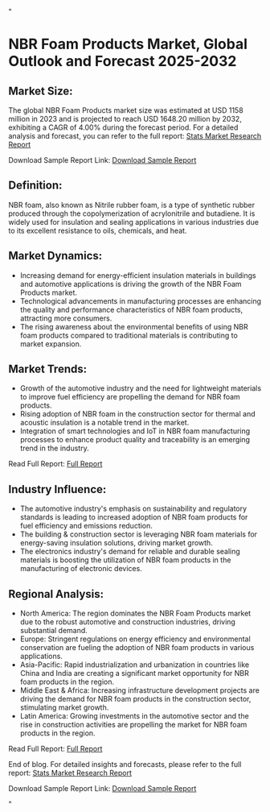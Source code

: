 <p>&quot;</p>

<h1>NBR Foam Products Market, Global Outlook and Forecast 2025-2032</h1>

<h2>Market Size:</h2>

<p>The global NBR Foam Products market size was estimated at USD 1158 million in 2023 and is projected to reach USD 1648.20 million by 2032, exhibiting a CAGR of 4.00% during the forecast period. For a detailed analysis and forecast, you can refer to the full report: <a href="https://www.statsmarketresearch.com/global-nbr-foam-s-forecast-2025-2032-591-8028085">Stats Market Research Report</a></p>

<p>Download Sample Report Link: <a href="https://www.statsmarketresearch.com/download-free-sample/8028085/global-nbr-foam-s-forecast-2025-2032-591">Download Sample Report</a></p>

<h2>Definition:</h2>

<p>NBR foam, also known as Nitrile rubber foam, is a type of synthetic rubber produced through the copolymerization of acrylonitrile and butadiene. It is widely used for insulation and sealing applications in various industries due to its excellent resistance to oils, chemicals, and heat.</p>

<h2>Market Dynamics:</h2>

<ul>
	<li>Increasing demand for energy-efficient insulation materials in buildings and automotive applications is driving the growth of the NBR Foam Products market.</li>
	<li>Technological advancements in manufacturing processes are enhancing the quality and performance characteristics of NBR foam products, attracting more consumers.</li>
	<li>The rising awareness about the environmental benefits of using NBR foam products compared to traditional materials is contributing to market expansion.</li>
</ul>

<h2>Market Trends:</h2>

<ul>
	<li>Growth of the automotive industry and the need for lightweight materials to improve fuel efficiency are propelling the demand for NBR foam products.</li>
	<li>Rising adoption of NBR foam in the construction sector for thermal and acoustic insulation is a notable trend in the market.</li>
	<li>Integration of smart technologies and IoT in NBR foam manufacturing processes to enhance product quality and traceability is an emerging trend in the industry.</li>
</ul>

<p>Read Full Report: <a href="https://www.statsmarketresearch.com/global-nbr-foam-s-forecast-2025-2032-591-8028085">Full Report</a></p>

<h2>Industry Influence:</h2>

<ul>
	<li>The automotive industry&#39;s emphasis on sustainability and regulatory standards is leading to increased adoption of NBR foam products for fuel efficiency and emissions reduction.</li>
	<li>The building &amp; construction sector is leveraging NBR foam materials for energy-saving insulation solutions, driving market growth.</li>
	<li>The electronics industry&#39;s demand for reliable and durable sealing materials is boosting the utilization of NBR foam products in the manufacturing of electronic devices.</li>
</ul>

<h2>Regional Analysis:</h2>

<ul>
	<li>North America: The region dominates the NBR Foam Products market due to the robust automotive and construction industries, driving substantial demand.</li>
	<li>Europe: Stringent regulations on energy efficiency and environmental conservation are fueling the adoption of NBR foam products in various applications.</li>
	<li>Asia-Pacific: Rapid industrialization and urbanization in countries like China and India are creating a significant market opportunity for NBR foam products in the region.</li>
	<li>Middle East &amp; Africa: Increasing infrastructure development projects are driving the demand for NBR foam products in the construction sector, stimulating market growth.</li>
	<li>Latin America: Growing investments in the automotive sector and the rise in construction activities are propelling the market for NBR foam products in the region.</li>
</ul>

<p>Read Full Report: <a href="https://www.statsmarketresearch.com/global-nbr-foam-s-forecast-2025-2032-591-8028085">Full Report</a></p>

<p>End of blog. For detailed insights and forecasts, please refer to the full report: <a href="https://www.statsmarketresearch.com/global-nbr-foam-s-forecast-2025-2032-591-8028085">Stats Market Research Report</a></p>

<p>Download Sample Report Link: <a href="https://www.statsmarketresearch.com/download-free-sample/8028085/global-nbr-foam-s-forecast-2025-2032-591">Download Sample Report</a></p>

<p>​&quot;</p>
